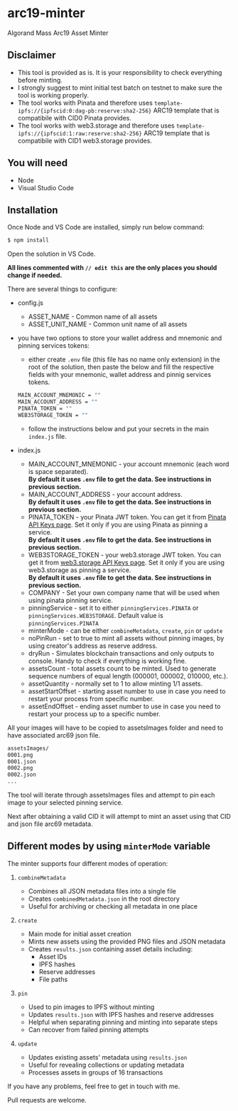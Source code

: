 # arc19-minter

Algorand Mass Arc19 Asset Minter

## Disclaimer

- This tool is provided as is. It is your responsibility to check everything before minting.
- I strongly suggest to mint initial test batch on testnet to make sure the tool is working properly.
- The tool works with Pinata and therefore uses `template-ipfs://{ipfscid:0:dag-pb:reserve:sha2-256}` ARC19 template that is compatibile with CID0 Pinata provides.
- The tool works with web3.storage and therefore uses `template-ipfs://{ipfscid:1:raw:reserve:sha2-256}` ARC19 template that is compatibile with CID1 web3.storage provides.

## You will need

- Node
- Visual Studio Code

## Installation

Once Node and VS Code are installed, simply run below command:

```bash
$ npm install
```

Open the solution in VS Code.

<strong>All lines commented with `// edit this` are the only places you should change if needed.</strong>

There are several things to configure:

- config.js

  - ASSET_NAME - Common name of all assets
  - ASSET_UNIT_NAME - Common unit name of all assets

- you have two options to store your wallet address and mnemonic and pinning services tokens:

  - either create `.env` file (this file has no name only extension) in the root of the solution, then paste the below and fill the respective fields with your mnemonic, wallet address and pinnig services tokens.

  ```bash
  MAIN_ACCOUNT_MNEMONIC = ""
  MAIN_ACCOUNT_ADDRESS = ""
  PINATA_TOKEN = ""
  WEB3STORAGE_TOKEN = ""
  ```

  - follow the instructions below and put your secrets in the main `index.js` file.

- index.js
  - MAIN_ACCOUNT_MNEMONIC - your account mnemonic (each word is space separated).<br />
    <strong>By default it uses `.env` file to get the data. See instructions in previous section.</strong>
  - MAIN_ACCOUNT_ADDRESS - your account address.<br />
    <strong>By default it uses `.env` file to get the data. See instructions in previous section.</strong>
  - PINATA_TOKEN - your Pinata JWT token. You can get it from [Pinata API Keys page](https://app.pinata.cloud/keys). Set it only if you are using Pinata as pinning a service.<br />
    <strong>By default it uses `.env` file to get the data. See instructions in previous section.</strong>
  - WEB3STORAGE_TOKEN - your web3.storage JWT token. You can get it from [web3.storage API Keys page](https://web3.storage/tokens). Set it only if you are using web3.storage as pinning a service.<br />
    <strong>By default it uses `.env` file to get the data. See instructions in previous section.</strong>
  - COMPANY - Set your own company name that will be used when using pinata pinning service.
  - pinningService - set it to either `pinningServices.PINATA` or `pinningServices.WEB3STORAGE`. Default value is `pinningServices.PINATA`
  - minterMode - can be either `combineMetadata`, `create`, `pin` or `update`
  - noPinRun - set to true to mint all assets without pinning images, by using creator's address as reserve address.
  - dryRun - Simulates blockchain transactions and only outputs to console. Handy to check if everything is working fine.
  - assetsCount - total assets count to be minted. Used to generate sequence numbers of equal length (000001, 000002, 010000, etc.).
  - assetQuantity - normally set to 1 to allow minting 1/1 assets.
  - assetStartOffset - starting asset number to use in case you need to restart your process from specific number.
  - assetEndOffset - ending asset number to use in case you need to restart your process up to a specific number.

All your images will have to be copied to assetsImages folder and need to have associated arc69 json file.

```bash
assetsImages/
0001.png
0001.json
0002.png
0002.json
...
```

The tool will iterate through assetsImages files and attempt to pin each image to your selected pinning service.

Next after obtaining a valid CID it will attempt to mint an asset using that CID and json file arc69 metadata.

## Different modes by using `minterMode` variable

The minter supports four different modes of operation:

1. `combineMetadata`

   - Combines all JSON metadata files into a single file
   - Creates `combinedMetadata.json` in the root directory
   - Useful for archiving or checking all metadata in one place

2. `create`

   - Main mode for initial asset creation
   - Mints new assets using the provided PNG files and JSON metadata
   - Creates `results.json` containing asset details including:
     - Asset IDs
     - IPFS hashes
     - Reserve addresses
     - File paths

3. `pin`

   - Used to pin images to IPFS without minting
   - Updates `results.json` with IPFS hashes and reserve addresses
   - Helpful when separating pinning and minting into separate steps
   - Can recover from failed pinning attempts

4. `update`
   - Updates existing assets' metadata using `results.json`
   - Useful for revealing collections or updating metadata
   - Processes assets in groups of 16 transactions

If you have any problems, feel free to get in touch with me.

Pull requests are welcome.
